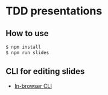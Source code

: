 # TDD presentations

## How to use

```bash
$ npm install
$ npm run slides
```

## CLI for editing slides

- [In-browser CLI](https://patarapolw.github.io/reveal-md/)
